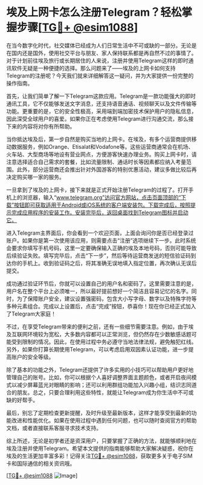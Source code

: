 # 埃及上网卡怎么注册Telegram？轻松掌握步骤[[TG💪+ @esim1088](https://t.me/s/esim1088)]

在当今数字化时代，社交媒体已经成为人们日常生活中不可或缺的一部分。无论是在国内还是国外，使用社交平台与朋友、家人保持联系都是再自然不过的事情了。对于计划前往埃及旅行或长期居住的人来说，注册并使用Telegram这样的即时通讯软件无疑是一种便捷的选择。那么问题来了——埃及的上网卡如何支持Telegram的注册呢？今天我们就来详细解答这一疑问，并为大家提供一份完整的操作指南。

首先，让我们简单了解一下Telegram这款应用。Telegram是一款功能强大的即时通讯工具，它不仅能够发送文字消息，还支持语音通话、视频聊天以及文件传输等功能。更重要的是，它的安全性极高，采用端到端加密技术保护用户的隐私信息，因此深受全球用户的喜爱。如果你正在考虑使用Telegram进行沟通交流，那么接下来的内容将对你有所帮助。

当你抵达埃及后，第一步自然是购买当地的上网卡。在埃及，有多个运营商提供移动数据服务，例如Orange、Etisalat和Vodafone等。这些运营商通常会在机场、火车站、大型商场等地设有营业网点，方便游客快速办理业务。购买上网卡时，请注意选择适合自己需求的套餐，比如流量限制、通话时长等因素都应纳入考量范围。此外，部分运营商还会推出针对外国游客的特别优惠活动，建议多做比较后再决定购买哪一家的服务。

一旦拿到了埃及的上网卡，接下来就是正式开始注册Telegram的过程了。打开手机上的浏览器，输入“www.telegram.org”访问官方网站，点击页面顶部的“下载”按钮即可获取适用于Android或iOS系统的客户端安装包。下载完成后，按照提示完成应用程序的安装工作。安装完毕后，返回桌面找到Telegram图标并启动它。

进入Telegram主界面后，你会看到一个欢迎页面，上面会询问你是否已经登录过账户。如果你是第一次使用该应用，则需要点击“注册”选项继续下一步。此时系统会要求你填写手机号码，这里一定要确保输入正确的埃及本地号码，否则可能导致后续验证失败。填写完毕后，点击“下一步”，然后等待运营商发送的短信验证码到达你的手机上。收到验证码之后，将其准确无误地填入指定位置，再次确认无误后提交。

成功通过验证环节后，你就可以设置自己的用户名和密码了。这里需要注意的是，用户名在整个平台上必须唯一，所以最好提前想好一个简洁且容易记忆的名字。同时，为了保障账户安全，建议设置强密码，包含大小写字母、数字以及特殊字符等多种元素组合。完成以上设置后，点击“完成”按钮，恭喜你！现在你已经正式加入了Telegram大家庭！

不过，在享受Telegram带来的便利之前，还有一些细节需要注意。例如，由于埃及互联网环境较为宽松，大多数内容都可以正常浏览，但仍然存在少数敏感话题可能受到限制的情况。因此，在使用过程中务必遵守当地法律法规，避免触犯红线。另外，如果你打算长期使用Telegram，可以考虑启用双因素认证功能，进一步提高账户的安全等级。

除了基本的功能之外，Telegram还提供了许多实用的小技巧可以帮助用户更好地管理自己的账号。比如，你可以根据个人喜好调整界面主题颜色，或者开启夜间模式以减少屏幕蓝光对眼睛的影响；还可以利用群组功能加入兴趣小组，结识志同道合的朋友。总之，只要合理利用这些特性，就能让Telegram成为你生活中不可或缺的好帮手。

最后，别忘了定期检查更新提醒，及时升级至最新版本，这样才能享受到最新的功能改进和性能优化。如果在使用过程中遇到任何问题，也可以随时查阅官方的帮助文档，或者直接联系客服寻求技术支持。

综上所述，无论是初学者还是资深用户，只要掌握了正确的方法，就能够顺利地在埃及注册并使用Telegram。希望本文提供的指南能够帮助大家解决疑惑，祝你在埃及的生活更加丰富多彩！记得关注[TG💪+ @esim1088](https://t.me/s/esim1088)，获取更多关于电子SIM卡和国际通信的相关资讯哦。

[[TG💪+ @esim1088](https://t.me/s/esim1088) ![Image](https://i.postimg.cc/4NQfJmqS/Snipaste-2025-05-13-00-14-12.png)]